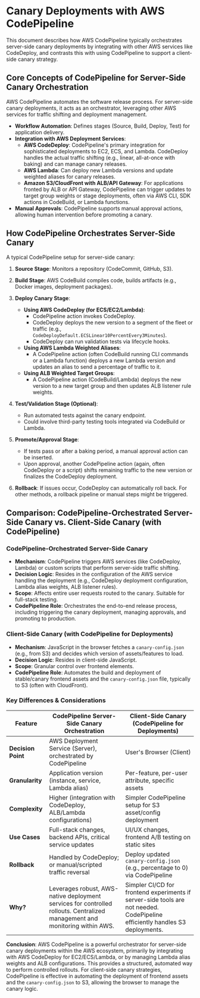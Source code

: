 # Canary Deployments with AWS CodePipeline

This document describes how AWS CodePipeline typically orchestrates server-side canary deployments by integrating with other AWS services like CodeDeploy, and contrasts this with using CodePipeline to support a client-side canary strategy.

## Core Concepts of CodePipeline for Server-Side Canary Orchestration

AWS CodePipeline automates the software release process. For server-side canary deployments, it acts as an orchestrator, leveraging other AWS services for traffic shifting and deployment management.

*   **Workflow Automation**: Defines stages (Source, Build, Deploy, Test) for application delivery.
*   **Integration with AWS Deployment Services**:
    *   **AWS CodeDeploy**: CodePipeline's primary integration for sophisticated deployments to EC2, ECS, and Lambda. CodeDeploy handles the actual traffic shifting (e.g., linear, all-at-once with baking) and can manage canary releases.
    *   **AWS Lambda**: Can deploy new Lambda versions and update weighted aliases for canary releases.
    *   **Amazon S3/CloudFront with ALB/API Gateway**: For applications fronted by ALB or API Gateway, CodePipeline can trigger updates to target group weights or stage deployments, often via AWS CLI, SDK actions in CodeBuild, or Lambda functions.
*   **Manual Approvals**: CodePipeline supports manual approval actions, allowing human intervention before promoting a canary.

## How CodePipeline Orchestrates Server-Side Canary

A typical CodePipeline setup for server-side canary:

1.  **Source Stage**: Monitors a repository (CodeCommit, GitHub, S3).
2.  **Build Stage**: AWS CodeBuild compiles code, builds artifacts (e.g., Docker images, deployment packages).
3.  **Deploy Canary Stage**:
    *   **Using AWS CodeDeploy (for ECS/EC2/Lambda)**:
        *   CodePipeline action invokes CodeDeploy.
        *   CodeDeploy deploys the new version to a segment of the fleet or traffic (e.g., `CodeDeployDefault.ECSLinear10PercentEvery3Minutes`).
        *   CodeDeploy can run validation tests via lifecycle hooks.
    *   **Using AWS Lambda Weighted Aliases**:
        *   A CodePipeline action (often CodeBuild running CLI commands or a Lambda function) deploys a new Lambda version and updates an alias to send a percentage of traffic to it.
    *   **Using ALB Weighted Target Groups**:
        *   A CodePipeline action (CodeBuild/Lambda) deploys the new version to a new target group and then updates ALB listener rule weights.

4.  **Test/Validation Stage (Optional)**:
    *   Run automated tests against the canary endpoint.
    *   Could involve third-party testing tools integrated via CodeBuild or Lambda.

5.  **Promote/Approval Stage**:
    *   If tests pass or after a baking period, a manual approval action can be inserted.
    *   Upon approval, another CodePipeline action (again, often CodeDeploy or a script) shifts remaining traffic to the new version or finalizes the CodeDeploy deployment.

6.  **Rollback**: If issues occur, CodeDeploy can automatically roll back. For other methods, a rollback pipeline or manual steps might be triggered.

## Comparison: CodePipeline-Orchestrated Server-Side Canary vs. Client-Side Canary (with CodePipeline)

### CodePipeline-Orchestrated Server-Side Canary
*   **Mechanism**: CodePipeline triggers AWS services (like CodeDeploy, Lambda) or custom scripts that perform server-side traffic shifting.
*   **Decision Logic**: Resides in the configuration of the AWS service handling the deployment (e.g., CodeDeploy deployment configuration, Lambda alias weights, ALB listener rules).
*   **Scope**: Affects entire user requests routed to the canary. Suitable for full-stack testing.
*   **CodePipeline Role**: Orchestrates the end-to-end release process, including triggering the canary deployment, managing approvals, and promoting to production.

### Client-Side Canary (with CodePipeline for Deployments)
*   **Mechanism**: JavaScript in the browser fetches a `canary-config.json` (e.g., from S3) and decides which version of assets/features to load.
*   **Decision Logic**: Resides in client-side JavaScript.
*   **Scope**: Granular control over frontend elements.
*   **CodePipeline Role**: Automates the build and deployment of stable/canary frontend assets and the `canary-config.json` file, typically to S3 (often with CloudFront).

### Key Differences & Considerations

| Feature             | CodePipeline Server-Side Canary Orchestration               | Client-Side Canary (CodePipeline for Deployments)             |
|---------------------|-------------------------------------------------------------|-------------------------------------------------------------------|
| **Decision Point**  | AWS Deployment Service (Server), orchestrated by CodePipeline | User's Browser (Client)                                           |
| **Granularity**     | Application version (instance, service, Lambda alias)       | Per-feature, per-user attribute, specific assets                  |
| **Complexity**      | Higher (integration with CodeDeploy, ALB/Lambda configurations)| Simpler CodePipeline setup for S3 asset/config deployment       |
| **Use Cases**       | Full-stack changes, backend APIs, critical service updates  | UI/UX changes, frontend A/B testing on static sites             |
| **Rollback**        | Handled by CodeDeploy; or manual/scripted traffic reversal  | Deploy updated `canary-config.json` (e.g., percentage to 0) via CodePipeline |
| **Why?**            | Leverages robust, AWS-native deployment services for controlled rollouts. Centralized management and monitoring within AWS. | Simpler CI/CD for frontend experiments if server-side tools are not needed. CodePipeline efficiently handles S3 deployments. |

**Conclusion**:
AWS CodePipeline is a powerful orchestrator for server-side canary deployments within the AWS ecosystem, primarily by integrating with AWS CodeDeploy for EC2/ECS/Lambda, or by managing Lambda alias weights and ALB configurations. This provides a structured, automated way to perform controlled rollouts. For client-side canary strategies, CodePipeline is effective in automating the deployment of frontend assets and the `canary-config.json` to S3, allowing the browser to manage the canary logic.
